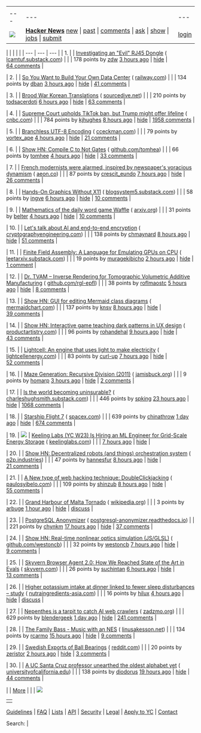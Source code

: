 |     |     |     |
| --- | --- | --- |
| |     |     |     |
| --- | --- | --- |
| [![](https://news.ycombinator.com/y18.svg)](https://news.ycombinator.com/) | **[Hacker News](https://news.ycombinator.com/news)** [new](https://news.ycombinator.com/newest) \| [past](https://news.ycombinator.com/front) \| [comments](https://news.ycombinator.com/newcomments) \| [ask](https://news.ycombinator.com/ask) \| [show](https://news.ycombinator.com/show) \| [jobs](https://news.ycombinator.com/jobs) \| [submit](https://news.ycombinator.com/submit) | [login](https://news.ycombinator.com/login?goto=news) | |

| |     |     |     |
| --- | --- | --- |
| 1. |  | [Investigating an "Evil" RJ45 Dongle](https://lcamtuf.substack.com/p/investigating-an-evil-rj45-dongle) ( [lcamtuf.substack.com](https://news.ycombinator.com/from?site=lcamtuf.substack.com)) |
|  | 178 points by [zdw](https://news.ycombinator.com/user?id=zdw) [3 hours ago](https://news.ycombinator.com/item?id=42743033) \| [hide](https://news.ycombinator.com/hide?id=42743033&goto=news) \| [64 comments](https://news.ycombinator.com/item?id=42743033) |

| 2. |  | [So You Want to Build Your Own Data Center](https://blog.railway.com/p/data-center-build-part-one) ( [railway.com](https://news.ycombinator.com/from?site=railway.com)) |
|  | 134 points by [dban](https://news.ycombinator.com/user?id=dban) [3 hours ago](https://news.ycombinator.com/item?id=42743019) \| [hide](https://news.ycombinator.com/hide?id=42743019&goto=news) \| [41 comments](https://news.ycombinator.com/item?id=42743019) |

| 3. |  | [Brood War Korean Translations](https://blog.sourcedive.net/brood-war-korean-translations/) ( [sourcedive.net](https://news.ycombinator.com/from?site=sourcedive.net)) |
|  | 210 points by [todsacerdoti](https://news.ycombinator.com/user?id=todsacerdoti) [6 hours ago](https://news.ycombinator.com/item?id=42740596) \| [hide](https://news.ycombinator.com/hide?id=42740596&goto=news) \| [63 comments](https://news.ycombinator.com/item?id=42740596) |

| 4. |  | [Supreme Court upholds TikTok ban, but Trump might offer lifeline](https://www.cnbc.com/2025/01/17/supreme-court-rules-to-uphold-tiktok-ban.html) ( [cnbc.com](https://news.ycombinator.com/from?site=cnbc.com)) |
|  | 784 points by [kjhughes](https://news.ycombinator.com/user?id=kjhughes) [8 hours ago](https://news.ycombinator.com/item?id=42738464) \| [hide](https://news.ycombinator.com/hide?id=42738464&goto=news) \| [1958 comments](https://news.ycombinator.com/item?id=42738464) |

| 5. |  | [Branchless UTF-8 Encoding](https://cceckman.com/writing/branchless-utf8-encoding/) ( [cceckman.com](https://news.ycombinator.com/from?site=cceckman.com)) |
|  | 79 points by [vortex\_ape](https://news.ycombinator.com/user?id=vortex_ape) [4 hours ago](https://news.ycombinator.com/item?id=42742184) \| [hide](https://news.ycombinator.com/hide?id=42742184&goto=news) \| [21 comments](https://news.ycombinator.com/item?id=42742184) |

| 6. |  | [Show HN: Compile C to Not Gates](https://github.com/tomhea/c2fj) ( [github.com/tomhea](https://news.ycombinator.com/from?site=github.com/tomhea)) |
|  | 66 points by [tomhee](https://news.ycombinator.com/user?id=tomhee) [4 hours ago](https://news.ycombinator.com/item?id=42742350) \| [hide](https://news.ycombinator.com/hide?id=42742350&goto=news) \| [33 comments](https://news.ycombinator.com/item?id=42742350) |

| 7. |  | [French modernists were alarmed, inspired by newspaper's voracious dynamism](https://aeon.co/essays/the-french-modernists-loathed-and-loved-the-mass-media-of-their-day) ( [aeon.co](https://news.ycombinator.com/from?site=aeon.co)) |
|  | 87 points by [crescit\_eundo](https://news.ycombinator.com/user?id=crescit_eundo) [7 hours ago](https://news.ycombinator.com/item?id=42739572) \| [hide](https://news.ycombinator.com/hide?id=42739572&goto=news) \| [26 comments](https://news.ycombinator.com/item?id=42739572) |

| 8. |  | [Hands-On Graphics Without X11](https://blogsystem5.substack.com/p/netbsd-graphics-wo-x11) ( [blogsystem5.substack.com](https://news.ycombinator.com/from?site=blogsystem5.substack.com)) |
|  | 58 points by [ingve](https://news.ycombinator.com/user?id=ingve) [6 hours ago](https://news.ycombinator.com/item?id=42741155) \| [hide](https://news.ycombinator.com/hide?id=42741155&goto=news) \| [10 comments](https://news.ycombinator.com/item?id=42741155) |

| 9. |  | [Mathematics of the daily word game Waffle](https://arxiv.org/abs/2501.09286) ( [arxiv.org](https://news.ycombinator.com/from?site=arxiv.org)) |
|  | 31 points by [belter](https://news.ycombinator.com/user?id=belter) [4 hours ago](https://news.ycombinator.com/item?id=42742057) \| [hide](https://news.ycombinator.com/hide?id=42742057&goto=news) \| [10 comments](https://news.ycombinator.com/item?id=42742057) |

| 10. |  | [Let's talk about AI and end-to-end encryption](https://blog.cryptographyengineering.com/2025/01/17/lets-talk-about-ai-and-end-to-end-encryption/) ( [cryptographyengineering.com](https://news.ycombinator.com/from?site=cryptographyengineering.com)) |
|  | 138 points by [chmaynard](https://news.ycombinator.com/user?id=chmaynard) [8 hours ago](https://news.ycombinator.com/item?id=42734478) \| [hide](https://news.ycombinator.com/hide?id=42734478&goto=news) \| [51 comments](https://news.ycombinator.com/item?id=42734478) |

| 11. |  | [Finite Field Assembly: A Language for Emulating GPUs on CPU](https://leetarxiv.substack.com/p/emulating-a-gpu-on-a-cpu-using-finite) ( [leetarxiv.substack.com](https://news.ycombinator.com/from?site=leetarxiv.substack.com)) |
|  | 19 points by [muragekibicho](https://news.ycombinator.com/user?id=muragekibicho) [2 hours ago](https://news.ycombinator.com/item?id=42695414) \| [hide](https://news.ycombinator.com/hide?id=42695414&goto=news) \| [1 comment](https://news.ycombinator.com/item?id=42695414) |

| 12. |  | [Dr. TVAM – Inverse Rendering for Tomographic Volumetric Additive Manufacturing](https://github.com/rgl-epfl/drtvam) ( [github.com/rgl-epfl](https://news.ycombinator.com/from?site=github.com/rgl-epfl)) |
|  | 38 points by [roflmaostc](https://news.ycombinator.com/user?id=roflmaostc) [5 hours ago](https://news.ycombinator.com/item?id=42740183) \| [hide](https://news.ycombinator.com/hide?id=42740183&goto=news) \| [8 comments](https://news.ycombinator.com/item?id=42740183) |

| 13. |  | [Show HN: GUI for editing Mermaid class diagrams](https://docs.mermaidchart.com/blog/posts/gui-for-editing-mermaid-class-diagrams) ( [mermaidchart.com](https://news.ycombinator.com/from?site=mermaidchart.com)) |
|  | 137 points by [knsv](https://news.ycombinator.com/user?id=knsv) [8 hours ago](https://news.ycombinator.com/item?id=42738656) \| [hide](https://news.ycombinator.com/hide?id=42738656&goto=news) \| [39 comments](https://news.ycombinator.com/item?id=42738656) |

| 14. |  | [Show HN: Interactive game teaching dark patterns in UX design](https://games.productartistry.com/games/dark-patterns) ( [productartistry.com](https://news.ycombinator.com/from?site=productartistry.com)) |
|  | 96 points by [rohandehal](https://news.ycombinator.com/user?id=rohandehal) [9 hours ago](https://news.ycombinator.com/item?id=42737778) \| [hide](https://news.ycombinator.com/hide?id=42737778&goto=news) \| [43 comments](https://news.ycombinator.com/item?id=42737778) |

| 15. |  | [Lightcell: An engine that uses light to make electricity](https://www.lightcellenergy.com/) ( [lightcellenergy.com](https://news.ycombinator.com/from?site=lightcellenergy.com)) |
|  | 83 points by [curl-up](https://news.ycombinator.com/user?id=curl-up) [7 hours ago](https://news.ycombinator.com/item?id=42697001) \| [hide](https://news.ycombinator.com/hide?id=42697001&goto=news) \| [52 comments](https://news.ycombinator.com/item?id=42697001) |

| 16. |  | [Maze Generation: Recursive Division (2011)](http://weblog.jamisbuck.org/2011/1/12/maze-generation-recursive-division-algorithm) ( [jamisbuck.org](https://news.ycombinator.com/from?site=jamisbuck.org)) |
|  | 9 points by [homarp](https://news.ycombinator.com/user?id=homarp) [3 hours ago](https://news.ycombinator.com/item?id=42703816) \| [hide](https://news.ycombinator.com/hide?id=42703816&goto=news) \| [2 comments](https://news.ycombinator.com/item?id=42703816) |

| 17. |  | [Is the world becoming uninsurable?](https://charleshughsmith.substack.com/p/is-the-world-becoming-uninsurable) ( [charleshughsmith.substack.com](https://news.ycombinator.com/from?site=charleshughsmith.substack.com)) |
|  | 446 points by [spking](https://news.ycombinator.com/user?id=spking) [23 hours ago](https://news.ycombinator.com/item?id=42732728) \| [hide](https://news.ycombinator.com/hide?id=42732728&goto=news) \| [1068 comments](https://news.ycombinator.com/item?id=42732728) |

| 18. |  | [Starship Flight 7](https://www.spacex.com/launches/mission/?missionId=starship-flight-7?submit) ( [spacex.com](https://news.ycombinator.com/from?site=spacex.com)) |
|  | 639 points by [chinathrow](https://news.ycombinator.com/user?id=chinathrow) [1 day ago](https://news.ycombinator.com/item?id=42731091) \| [hide](https://news.ycombinator.com/hide?id=42731091&goto=news) \| [674 comments](https://news.ycombinator.com/item?id=42731091) |

| 19. | ![](https://news.ycombinator.com/s.gif) | [Keeling Labs (YC W23) Is Hiring an ML Engineer for Grid-Scale Energy Storage](https://www.keelinglabs.com/jobs?ashby_jid=81b48fb8-8176-4529-a38d-8fc736ebe2aa) ( [keelinglabs.com](https://news.ycombinator.com/from?site=keelinglabs.com)) |
|  | [7 hours ago](https://news.ycombinator.com/item?id=42740301) \| [hide](https://news.ycombinator.com/hide?id=42740301&goto=news) |

| 20. |  | [Show HN: Decentralized robots (and things) orchestration system](https://docs.p2p.industries/) ( [p2p.industries](https://news.ycombinator.com/from?site=p2p.industries)) |
|  | 47 points by [hannesfur](https://news.ycombinator.com/user?id=hannesfur) [8 hours ago](https://news.ycombinator.com/item?id=42694384) \| [hide](https://news.ycombinator.com/hide?id=42694384&goto=news) \| [21 comments](https://news.ycombinator.com/item?id=42694384) |

| 21. |  | [A New type of web hacking technique: DoubleClickjacking](https://www.paulosyibelo.com/2024/12/doubleclickjacking-what.html) ( [paulosyibelo.com](https://news.ycombinator.com/from?site=paulosyibelo.com)) |
|  | 109 points by [shinzub](https://news.ycombinator.com/user?id=shinzub) [8 hours ago](https://news.ycombinator.com/item?id=42693748) \| [hide](https://news.ycombinator.com/hide?id=42693748&goto=news) \| [55 comments](https://news.ycombinator.com/item?id=42693748) |

| 22. |  | [Grand Harbour of Malta Tornado](https://en.wikipedia.org/wiki/Grand_Harbour_of_Malta_tornado) ( [wikipedia.org](https://news.ycombinator.com/from?site=wikipedia.org)) |
|  | 3 points by [arbuge](https://news.ycombinator.com/user?id=arbuge) [1 hour ago](https://news.ycombinator.com/item?id=42706890) \| [hide](https://news.ycombinator.com/hide?id=42706890&goto=news) \| [discuss](https://news.ycombinator.com/item?id=42706890) |

| 23. |  | [PostgreSQL Anonymizer](https://postgresql-anonymizer.readthedocs.io/en/stable/) ( [postgresql-anonymizer.readthedocs.io](https://news.ycombinator.com/from?site=postgresql-anonymizer.readthedocs.io)) |
|  | 221 points by [chynkm](https://news.ycombinator.com/user?id=chynkm) [17 hours ago](https://news.ycombinator.com/item?id=42694732) \| [hide](https://news.ycombinator.com/hide?id=42694732&goto=news) \| [37 comments](https://news.ycombinator.com/item?id=42694732) |

| 24. |  | [Show HN: Real-time nonlinear optics simulation (JS/GLSL)](https://github.com/westoncb/nonlinear-optics-sandbox) ( [github.com/westoncb](https://news.ycombinator.com/from?site=github.com/westoncb)) |
|  | 32 points by [westoncb](https://news.ycombinator.com/user?id=westoncb) [7 hours ago](https://news.ycombinator.com/item?id=42731417) \| [hide](https://news.ycombinator.com/hide?id=42731417&goto=news) \| [9 comments](https://news.ycombinator.com/item?id=42731417) |

| 25. |  | [Skyvern Browser Agent 2.0: How We Reached State of the Art in Evals](https://blog.skyvern.com/skyvern-2-0-state-of-the-art-web-navigation-with-85-8-on-webvoyager-eval/) ( [skyvern.com](https://news.ycombinator.com/from?site=skyvern.com)) |
|  | 26 points by [suchintan](https://news.ycombinator.com/user?id=suchintan) [6 hours ago](https://news.ycombinator.com/item?id=42738457) \| [hide](https://news.ycombinator.com/hide?id=42738457&goto=news) \| [13 comments](https://news.ycombinator.com/item?id=42738457) |

| 26. |  | [Higher potassium intake at dinner linked to fewer sleep disturbances – study](https://www.nutraingredients-asia.com/Article/2025/01/07/higher-potassium-intake-at-dinner-linked-to-fewer-sleep-disturbances/) ( [nutraingredients-asia.com](https://news.ycombinator.com/from?site=nutraingredients-asia.com)) |
|  | 16 points by [hilux](https://news.ycombinator.com/user?id=hilux) [4 hours ago](https://news.ycombinator.com/item?id=42742161) \| [hide](https://news.ycombinator.com/hide?id=42742161&goto=news) \| [discuss](https://news.ycombinator.com/item?id=42742161) |

| 27. |  | [Nepenthes is a tarpit to catch AI web crawlers](https://zadzmo.org/code/nepenthes/) ( [zadzmo.org](https://news.ycombinator.com/from?site=zadzmo.org)) |
|  | 629 points by [blendergeek](https://news.ycombinator.com/user?id=blendergeek) [1 day ago](https://news.ycombinator.com/item?id=42725147) \| [hide](https://news.ycombinator.com/hide?id=42725147&goto=news) \| [241 comments](https://news.ycombinator.com/item?id=42725147) |

| 28. |  | [The Family Bass - Music with an NES](https://www.linusakesson.net/music/family-bass/index.php) ( [linusakesson.net](https://news.ycombinator.com/from?site=linusakesson.net)) |
|  | 134 points by [rcarmo](https://news.ycombinator.com/user?id=rcarmo) [15 hours ago](https://news.ycombinator.com/item?id=42735413) \| [hide](https://news.ycombinator.com/hide?id=42735413&goto=news) \| [9 comments](https://news.ycombinator.com/item?id=42735413) |

| 29. |  | [Swedish Exports of Ball Bearings](https://old.reddit.com/r/AskHistorians/comments/172wq05/swedish_exports_of_ball_bearings_are_commonly/) ( [reddit.com](https://news.ycombinator.com/from?site=reddit.com)) |
|  | 20 points by [zeristor](https://news.ycombinator.com/user?id=zeristor) [2 hours ago](https://news.ycombinator.com/item?id=42743673) \| [hide](https://news.ycombinator.com/hide?id=42743673&goto=news) \| [3 comments](https://news.ycombinator.com/item?id=42743673) |

| 30. |  | [A UC Santa Cruz professor unearthed the oldest alphabet yet](https://www.universityofcalifornia.edu/news/how-uc-santa-cruz-professor-unearthed-oldest-alphabet-yet) ( [universityofcalifornia.edu](https://news.ycombinator.com/from?site=universityofcalifornia.edu)) |
|  | 138 points by [diodorus](https://news.ycombinator.com/user?id=diodorus) [19 hours ago](https://news.ycombinator.com/item?id=42689054) \| [hide](https://news.ycombinator.com/hide?id=42689054&goto=news) \| [44 comments](https://news.ycombinator.com/item?id=42689054) |

|  | [More](https://news.ycombinator.com/?p=2) | |
| ![](https://news.ycombinator.com/s.gif)

|     |
| --- |
|  |

[Guidelines](https://news.ycombinator.com/newsguidelines.html) \| [FAQ](https://news.ycombinator.com/newsfaq.html) \| [Lists](https://news.ycombinator.com/lists) \| [API](https://github.com/HackerNews/API) \| [Security](https://news.ycombinator.com/security.html) \| [Legal](https://www.ycombinator.com/legal/) \| [Apply to YC](https://www.ycombinator.com/apply/) \| [Contact](mailto:hn@ycombinator.com)

Search: |
